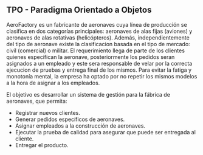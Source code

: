 ## TPO - Paradigma Orientado a Objetos

AeroFactory es un fabricante de aeronaves cuya línea de producción se clasifica en dos categorías principales: aeronaves de alas fijas (aviones) y aeronaves de alas rotativas (helicópteros).
Además, independientemente del tipo de aeronave existe la clasificacion basada en el tipo de mercado: civil (comercial) o militar.
El requerimiento llega de parte de los clientes quienes especifican la aeronave, posteriormente los pedidos seran asignados a un empleado y este sera responsable de velar por la correcta ejecucion de pruebas y entrega final de los mismos.
Para evitar la fatiga y monotonía mental, la empresa ha optado por no repetir los mismos modelos a la hora de asignar a los empleados.

El objetivo es desarrollar un sistema de gestión para la fábrica de aeronaves, que permita:

- Registrar nuevos clientes.
- Generar pedidos específicos de aeronaves.
- Asignar empleados a la construcción de aeronaves.
- Ejecutar la prueba de calidad para asegurar que puede ser entregada al cliente.
- Entregar el producto.
